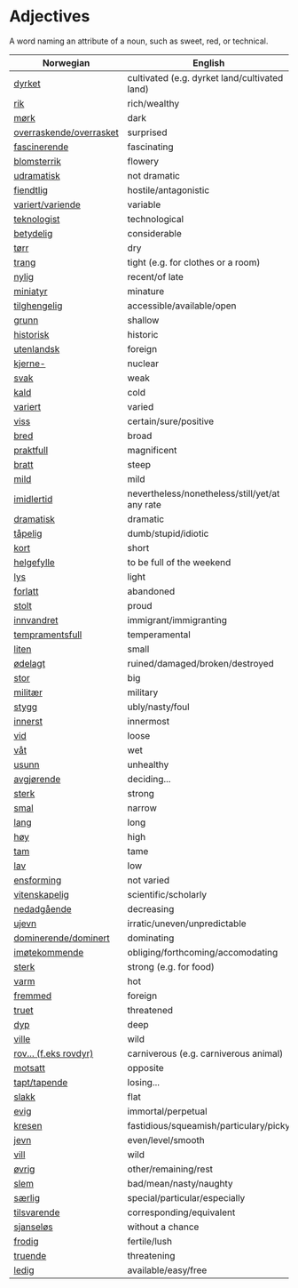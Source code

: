 # Adjectives

A word naming an attribute of a noun, such as sweet, red, or technical.

| Norwegian | English |
| --- | --- |
| [dyrket](https://www.ordnett.no/search?language=no&phrase=dyrket) | cultivated (e.g. dyrket land/cultivated land) |
| [rik](https://www.ordnett.no/search?language=no&phrase=rik) | rich/wealthy |
| [mørk](https://www.ordnett.no/search?language=no&phrase=mørk) | dark |
| [overraskende/overrasket](https://www.ordnett.no/search?language=no&phrase=overraskende/overrasket) | surprised |
| [fascinerende](https://www.ordnett.no/search?language=no&phrase=fascinerende) | fascinating |
| [blomsterrik](https://www.ordnett.no/search?language=no&phrase=blomsterrik) | flowery |
| [udramatisk](https://www.ordnett.no/search?language=no&phrase=udramatisk) | not dramatic |
| [fiendtlig](https://www.ordnett.no/search?language=no&phrase=fiendtlig) | hostile/antagonistic |
| [variert/variende](https://www.ordnett.no/search?language=no&phrase=variert/variende) | variable |
| [teknologist](https://www.ordnett.no/search?language=no&phrase=teknologist) | technological |
| [betydelig](https://www.ordnett.no/search?language=no&phrase=betydelig) | considerable |
| [tørr](https://www.ordnett.no/search?language=no&phrase=tørr) | dry |
| [trang](https://www.ordnett.no/search?language=no&phrase=trang) | tight (e.g. for clothes or a room) |
| [nylig](https://www.ordnett.no/search?language=no&phrase=nylig) | recent/of late |
| [miniatyr](https://www.ordnett.no/search?language=no&phrase=miniatyr) | minature |
| [tilghengelig](https://www.ordnett.no/search?language=no&phrase=tilghengelig) | accessible/available/open |
| [grunn](https://www.ordnett.no/search?language=no&phrase=grunn) | shallow |
| [historisk](https://www.ordnett.no/search?language=no&phrase=historisk) | historic |
| [utenlandsk](https://www.ordnett.no/search?language=no&phrase=utenlandsk) | foreign |
| [kjerne-](https://www.ordnett.no/search?language=no&phrase=kjerne-) | nuclear |
| [svak](https://www.ordnett.no/search?language=no&phrase=svak) | weak |
| [kald](https://www.ordnett.no/search?language=no&phrase=kald) | cold |
| [variert](https://www.ordnett.no/search?language=no&phrase=variert) | varied |
| [viss](https://www.ordnett.no/search?language=no&phrase=viss) | certain/sure/positive |
| [bred](https://www.ordnett.no/search?language=no&phrase=bred) | broad |
| [praktfull](https://www.ordnett.no/search?language=no&phrase=praktfull) | magnificent |
| [bratt](https://www.ordnett.no/search?language=no&phrase=bratt) | steep |
| [mild](https://www.ordnett.no/search?language=no&phrase=mild) | mild |
| [imidlertid](https://www.ordnett.no/search?language=no&phrase=imidlertid) | nevertheless/nonetheless/still/yet/at any rate |
| [dramatisk](https://www.ordnett.no/search?language=no&phrase=dramatisk) | dramatic |
| [tåpelig](https://www.ordnett.no/search?language=no&phrase=tåpelig) | dumb/stupid/idiotic |
| [kort](https://www.ordnett.no/search?language=no&phrase=kort) | short |
| [helgefylle](https://www.ordnett.no/search?language=no&phrase=helgefylle) | to be full of the weekend |
| [lys](https://www.ordnett.no/search?language=no&phrase=lys) | light |
| [forlatt](https://www.ordnett.no/search?language=no&phrase=forlatt) | abandoned |
| [stolt](https://www.ordnett.no/search?language=no&phrase=stolt) | proud |
| [innvandret](https://www.ordnett.no/search?language=no&phrase=innvandret) | immigrant/immigranting |
| [tempramentsfull](https://www.ordnett.no/search?language=no&phrase=tempramentsfull) | temperamental |
| [liten](https://www.ordnett.no/search?language=no&phrase=liten) | small |
| [ødelagt](https://www.ordnett.no/search?language=no&phrase=ødelagt) | ruined/damaged/broken/destroyed |
| [stor](https://www.ordnett.no/search?language=no&phrase=stor) | big |
| [militær](https://www.ordnett.no/search?language=no&phrase=militær) | military |
| [stygg](https://www.ordnett.no/search?language=no&phrase=stygg) | ubly/nasty/foul |
| [innerst](https://www.ordnett.no/search?language=no&phrase=innerst) | innermost |
| [vid](https://www.ordnett.no/search?language=no&phrase=vid) | loose |
| [våt](https://www.ordnett.no/search?language=no&phrase=våt) | wet |
| [usunn](https://www.ordnett.no/search?language=no&phrase=usunn) | unhealthy |
| [avgjørende](https://www.ordnett.no/search?language=no&phrase=avgjørende) | deciding... |
| [sterk](https://www.ordnett.no/search?language=no&phrase=sterk) | strong |
| [smal](https://www.ordnett.no/search?language=no&phrase=smal) | narrow |
| [lang](https://www.ordnett.no/search?language=no&phrase=lang) | long |
| [høy](https://www.ordnett.no/search?language=no&phrase=høy) | high |
| [tam](https://www.ordnett.no/search?language=no&phrase=tam) | tame |
| [lav](https://www.ordnett.no/search?language=no&phrase=lav) | low |
| [ensforming](https://www.ordnett.no/search?language=no&phrase=ensforming) | not varied |
| [vitenskapelig](https://www.ordnett.no/search?language=no&phrase=vitenskapelig) | scientific/scholarly |
| [nedadgående](https://www.ordnett.no/search?language=no&phrase=nedadgående) | decreasing |
| [ujevn](https://www.ordnett.no/search?language=no&phrase=ujevn) | irratic/uneven/unpredictable |
| [dominerende/dominert](https://www.ordnett.no/search?language=no&phrase=dominerende/dominert) | dominating |
| [imøtekommende](https://www.ordnett.no/search?language=no&phrase=imøtekommende) | obliging/forthcoming/accomodating |
| [sterk](https://www.ordnett.no/search?language=no&phrase=sterk) | strong (e.g. for food) |
| [varm](https://www.ordnett.no/search?language=no&phrase=varm) | hot |
| [fremmed](https://www.ordnett.no/search?language=no&phrase=fremmed) | foreign |
| [truet](https://www.ordnett.no/search?language=no&phrase=truet) | threatened |
| [dyp](https://www.ordnett.no/search?language=no&phrase=dyp) | deep |
| [ville](https://www.ordnett.no/search?language=no&phrase=ville) | wild |
| [rov... (f.eks rovdyr)](https://www.ordnett.no/search?language=no&phrase=rov...%20(f.eks%20rovdyr)) | carniverous (e.g. carniverous animal) |
| [motsatt](https://www.ordnett.no/search?language=no&phrase=motsatt) | opposite |
| [tapt/tapende](https://www.ordnett.no/search?language=no&phrase=tapt/tapende) | losing... |
| [slakk](https://www.ordnett.no/search?language=no&phrase=slakk) | flat |
| [evig](https://www.ordnett.no/search?language=no&phrase=evig) | immortal/perpetual |
| [kresen](https://www.ordnett.no/search?language=no&phrase=kresen) | fastidious/squeamish/particulary/picky |
| [jevn](https://www.ordnett.no/search?language=no&phrase=jevn) | even/level/smooth |
| [vill](https://www.ordnett.no/search?language=no&phrase=vill) | wild |
| [øvrig](https://www.ordnett.no/search?language=no&phrase=øvrig) | other/remaining/rest |
| [slem](https://www.ordnett.no/search?language=no&phrase=slem) | bad/mean/nasty/naughty |
| [særlig](https://www.ordnett.no/search?language=no&phrase=særlig) | special/particular/especially |
| [tilsvarende](https://www.ordnett.no/search?language=no&phrase=tilsvarende) | corresponding/equivalent |
| [sjanseløs](https://www.ordnett.no/search?language=no&phrase=sjanseløs) | without a chance |
| [frodig](https://www.ordnett.no/search?language=no&phrase=frodig) | fertile/lush |
| [truende](https://www.ordnett.no/search?language=no&phrase=truende) | threatening |
| [ledig](https://www.ordnett.no/search?language=no&phrase=ledig) | available/easy/free |

